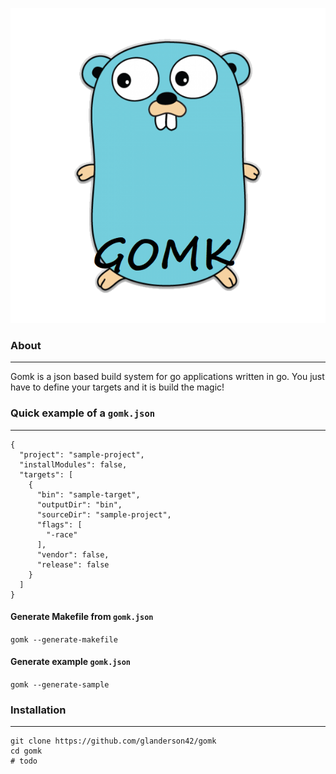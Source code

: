 ![Logo](assets/logo.png)

### About
---
Gomk is a json based build system for go applications written in go. You just have to define your targets and it is build the magic!

### Quick example of a ```gomk.json```
---
```
{
  "project": "sample-project",
  "installModules": false,
  "targets": [
    {
      "bin": "sample-target",
      "outputDir": "bin",
      "sourceDir": "sample-project",
      "flags": [
        "-race"
      ],
      "vendor": false,
      "release": false
    }
  ]
}
```

#### Generate Makefile from ```gomk.json```
```gomk --generate-makefile```

#### Generate example ```gomk.json```
```gomk --generate-sample```

### Installation
---
```
git clone https://github.com/glanderson42/gomk
cd gomk
# todo
```